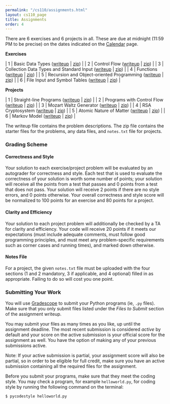 ```yaml
---
permalink: "/cs110/assignments.html"
layout: cs110_page
title: Assignments
order: 4
---
```


There are 6 exercises and 6 projects in all. These are due at midnight (11:59 PM to be precise) on the dates indicated on the [Calendar](calendar.html) page.

**Exercises**

| 1 | Basic Data Types ([writeup](https://www.cs.umb.edu/~siyer/teaching/cs110/exercise1.pdf) \| [zip](https://www.cs.umb.edu/~siyer/teaching/cs110/exercise1.zip)) |
| 2 | Control Flow ([writeup](https://www.cs.umb.edu/~siyer/teaching/cs110/exercise2.pdf) \| [zip](https://www.cs.umb.edu/~siyer/teaching/cs110/exercise2.zip)) |
| 3 | Collection Data Types and Standard Input ([writeup](https://www.cs.umb.edu/~siyer/teaching/cs110/exercise3.pdf) \| [zip](https://www.cs.umb.edu/~siyer/teaching/cs110/exercise3.zip)) |
| 4 | Functions ([writeup](https://www.cs.umb.edu/~siyer/teaching/cs110/exercise4.pdf) \| [zip](https://www.cs.umb.edu/~siyer/teaching/cs110/exercise4.zip)) |
| 5 | Recursion and Object-oriented Programming  ([writeup](https://www.cs.umb.edu/~siyer/teaching/cs110/exercise5.pdf) \| [zip](https://www.cs.umb.edu/~siyer/teaching/cs110/exercise5.zip)) |
| 6 | File Input and Symbol Tables ([writeup](https://www.cs.umb.edu/~siyer/teaching/cs110/exercise6.pdf) \| [zip](https://www.cs.umb.edu/~siyer/teaching/cs110/exercise6.zip)) |

**Projects**

| 1 | Straight-line Programs ([writeup](https://www.cs.umb.edu/~siyer/teaching/cs110/project1.pdf) \| [zip](https://www.cs.umb.edu/~siyer/teaching/cs110/project1.zip)) |
| 2 | Programs with Control Flow ([writeup](https://www.cs.umb.edu/~siyer/teaching/cs110/project2.pdf) \| [zip](https://www.cs.umb.edu/~siyer/teaching/cs110/project2.zip)) |
| 3 | Mozart Waltz Generator ([writeup](https://www.cs.umb.edu/~siyer/teaching/cs110/project3.pdf) \| [zip](https://www.cs.umb.edu/~siyer/teaching/cs110/project3.zip)) |
| 4 | RSA Cryptosystem ([writeup](https://www.cs.umb.edu/~siyer/teaching/cs110/project4.pdf) \| [zip](https://www.cs.umb.edu/~siyer/teaching/cs110/project4.zip)) |
| 5 | Atomic Nature of Matter ([writeup](https://www.cs.umb.edu/~siyer/teaching/cs110/project5.pdf) \| [zip](https://www.cs.umb.edu/~siyer/teaching/cs110/project5.zip)) |
| 6 | Markov Model ([writeup](https://www.cs.umb.edu/~siyer/teaching/cs110/project6.pdf) \| [zip](https://www.cs.umb.edu/~siyer/teaching/cs110/project6.zip)) |

The writeup file contains the problem descriptions. The zip file contains the starter files for the problems, any data files, and `notes.txt` file for projects.

### Grading Scheme

#### Correctness and Style

Your solution to each exercise/project problem will be evaluated by an autograder for correctness and style. Each test that is used to evaluate the correctness of your solution is worth some number of points; your solution will receive all the points from a test that passes and 0 points from a test that does not pass. Your solution will receive 2 points if there are no style errors, and 0 points otherwise. Your overall correctness and style score will be normalized to 100 points for an exercise and 80 points for a project.

#### Clarity and Efficiency

Your solution to each project problem will additionally be checked by a TA for clarity and efficiency. Your code will receive 20 points if it meets our expectations (must include adequate comments, must follow good programming principles, and must meet any problem-specific requirements such as corner cases and running times), and marked down otherwise.

#### Notes File

For a project, the given `notes.txt` file must be uploaded with the four sections (1 and 2 mandatory, 3 if applicable, and 4 optional) filled in as appropriate. Failing to do so will cost you one point.

### Submitting Your Work

You will use [Gradescope](https://gradescope.com/) to submit your Python programs (ie, `.py` files). Make sure that you only submit files listed under the *Files to Submit* section of the assignment writeup.

You may submit your files as many times as you like, up until the assignment deadline. The most recent submission is considered *active* by default and your score on the active submission is your official score for the assignment as well. You have the option of making any of your previous submissions active.

Note: If your active submission is partial, your assignment score will also be partial, so in order to be eligible for full credit, make sure you have an active submission containing all the required files for the assignment. 

Before you submit your programs, make sure that they meet the coding style. You may check a program, for example `helloworld.py`, for coding style by running the following command on the terminal:

```
$ pycodestyle helloworld.py
```
